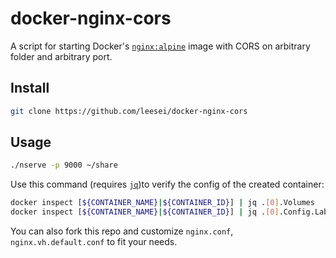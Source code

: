 # docker-nginx-cors

A script for starting Docker's [`nginx:alpine`](https://github.com/nginxinc/docker-nginx/tree/master/mainline/alpine) image with CORS on arbitrary folder and arbitrary port.

## Install

```sh
git clone https://github.com/leesei/docker-nginx-cors
```

## Usage

```sh
./nserve -p 9000 ~/share
```

Use this command (requires [`jq`](https://stedolan.github.io/jq/manual/))to verify the config of the created container:
```sh
docker inspect [${CONTAINER_NAME}|${CONTAINER_ID}] | jq .[0].Volumes
docker inspect [${CONTAINER_NAME}|${CONTAINER_ID}] | jq .[0].Config.Labels
```

You can also fork this repo and customize `nginx.conf`, `nginx.vh.default.conf` to fit your needs.
